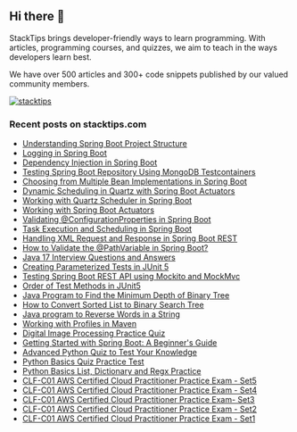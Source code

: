 ## Hi there 👋
StackTips brings developer-friendly ways to learn programming. With articles, programming courses, and quizzes, we aim to teach in the ways developers learn best. 
  
We have over 500 articles and 300+ code snippets published by our valued community members.

<p><a href="https://twitter.com/stacktips" target="blank"><img src="https://img.shields.io/twitter/follow/stacktips?logo=twitter&style=for-the-badge" alt="stacktips" /></a>
</p>

### Recent posts on stacktips.com

<!-- BLOG-POST-LIST:START -->
- [Understanding Spring Boot Project Structure](https://www.stacktips.com/courses/spring-boot-for-beginners/understanding-spring-boot-project-structure)
- [Logging in Spring Boot](https://www.stacktips.com/courses/spring-boot-for-beginners/logging-in-spring-boot)
- [Dependency Injection in Spring Boot](https://www.stacktips.com/courses/spring-boot-for-beginners/dependency-injection-in-spring-boot)
- [Testing Spring Boot Repository Using MongoDB Testcontainers](https://www.stacktips.com/articles/testing-spring-boot-repository-using-mongodb-testcontainers)
- [Choosing from Multiple Bean Implementations in Spring Boot](https://www.stacktips.com/articles/choose-from-multiple-bean-types-springboot)
- [Dynamic Scheduling in Quartz with Spring Boot Actuators](https://www.stacktips.com/articles/dynamic-scheduling-in-quartz-with-spring-boot-actuators)
- [Working with Quartz Scheduler in Spring Boot](https://www.stacktips.com/articles/working-with-quartz-scheduler-in-spring-boot)
- [Working with Spring Boot Actuators](https://www.stacktips.com/articles/working-with-spring-boot-actuators)
- [Validating @ConfigurationProperties in Spring Boot](https://www.stacktips.com/articles/validating-configurationproperties-in-spring-boot)
- [Task Execution and Scheduling in Spring Boot](https://www.stacktips.com/articles/task-execution-and-scheduling-in-spring-boot)
- [Handling XML Request and Response in Spring Boot REST](https://www.stacktips.com/articles/handling-xml-request-and-response-in-spring-boot-rest)
- [How to Validate the @PathVariable in Spring Boot?](https://www.stacktips.com/articles/how-to-validate-the-pathvariable-in-spring-boot)
- [Java 17 Interview Questions and Answers](https://www.stacktips.com/articles/java-17-interview-questions-and-answers)
- [Creating Parameterized Tests in JUnit 5](https://www.stacktips.com/articles/parameterized-tests-in-junit-5)
- [Testing Spring Boot REST API using Mockito and MockMvc](https://www.stacktips.com/courses/spring-boot-for-beginners/testing-spring-boot-using-mockito-and-mockmvc)
- [Order of Test Methods in JUnit5](https://www.stacktips.com/articles/the-order-of-tests-in-junit5)
- [Java Program to Find the Minimum Depth of Binary Tree](https://www.stacktips.com/articles/java-program-to-find-the-minimum-depth-of-binary-tree)
- [How to Convert Sorted List to Binary Search Tree](https://www.stacktips.com/articles/how-to-convert-sorted-list-to-binary-search-tree)
- [Java program to Reverse Words in a String](https://www.stacktips.com/articles/java-program-to-reverse-words-in-a-string)
- [Working with Profiles in Maven](https://www.stacktips.com/courses/maven-for-beginners/working-with-profiles-in-maven)
- [Digital Image Processing Practice Quiz](https://www.stacktips.com/quizzes/digital-image-processing-practice-quiz)
- [Getting Started with Spring Boot: A Beginner&#39;s Guide](https://www.stacktips.com/courses/spring-boot-for-beginners)
- [Advanced Python Quiz to Test Your Knowledge](https://www.stacktips.com/quizzes/python-advance-skill-test)
- [Python Basics Quiz Practice Test](https://www.stacktips.com/quizzes/python-basics-skill-test)
- [Python Basics List, Dictionary and Regx Practice](https://www.stacktips.com/quizzes/python-basics-list-dictionary-and-regx-quiz)
- [CLF-C01 AWS Certified Cloud Practitioner Practice Exam - Set5](https://www.stacktips.com/quizzes/aws-cloud-practitioner-practice-exams-set5)
- [CLF-C01 AWS Certified Cloud Practitioner Practice Exam - Set4](https://www.stacktips.com/quizzes/aws-certified-cloud-practitioner-practice-exam-set4)
- [CLF-C01 AWS Certified Cloud Practitioner Practice Exam- Set3](https://www.stacktips.com/quizzes/aws-certified-cloud-practitioner-practice-exams-set3)
- [CLF-C01 AWS Certified Cloud Practitioner Practice Exam - Set2](https://www.stacktips.com/quizzes/aws-certified-cloud-practitioner-clf-c01-practice-question-set-2)
- [CLF-C01 AWS Certified Cloud Practitioner Practice Exam - Set1](https://www.stacktips.com/quizzes/aws-certified-cloud-practitioner-clf-c01-practice-question-set-1)
<!-- BLOG-POST-LIST:END -->

